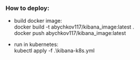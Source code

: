 ### How to deploy:

- build docker image:  
  docker build -t abychkov117/kibana_image:latest .  
  docker push abychkov117/kibana_image:latest


- run in kubernetes:  
  kubectl apply -f .\kibana-k8s.yml